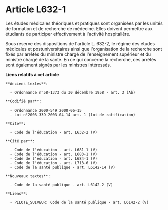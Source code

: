 # Article L632-1

Les études médicales théoriques et pratiques sont organisées par les unités de formation et de recherche de médecine. Elles
doivent permettre aux étudiants de participer effectivement à l'activité hospitalière. 

Sous réserve des dispositions de l'article L. 632-2, le régime des études médicales et postuniversitaires ainsi que
l'organisation de la recherche sont fixés par arrêtés du ministre chargé de l'enseignement supérieur et du ministre chargé de
la santé. En ce qui concerne la recherche, ces arrêtés sont également signés par les ministres intéressés.

**Liens relatifs à cet article**

	**Anciens textes**:

	  - Ordonnance n°58-1373 du 30 décembre 1958 - art. 3 (Ab)

	**Codifié par**:

	  - Ordonnance 2000-549 2000-06-15
	  - Loi n°2003-339 2003-04-14 art. 1 (loi de ratification)

	**Cite**:

	  - Code de l'éducation - art. L632-2 (V)

	**Cité par**:

	  - Code de l'éducation - art. L681-1 (V)
	  - Code de l'éducation - art. L683-1 (V)
	  - Code de l'éducation - art. L684-1 (V)
	  - Code de l'éducation - art. L713-6 (V)
	  - Code de la santé publique - art. L6142-14 (V)

	**Nouveaux textes**:

	  - Code de la santé publique - art. L6142-2 (V)

	**Liens**:

	  - PILOTE_SUIVEUR: Code de la santé publique - art. L6142-2 (V)
